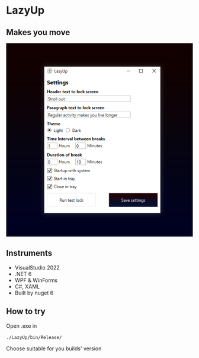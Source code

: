 # LazyUp
## Makes you move
![preview image](./github_preview.png)

## Instruments
- VisualStudio 2022  
- .NET 6
- WPF & WinForms
- C#, XAML
- Built by nuget 6

## How to try
Open .exe in 
```
./LazyUp/bin/Release/
```
Choose suitable for you builds' version